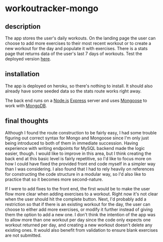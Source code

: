 # workoutracker-mongo
## description
The app stores the user's daily workouts. On the landing page the user can choose to add more exercises to their most recent workout or to create a new workout for the day and populate it with exercises. There is a stats page that returns data of the user's last 7 days of workouts.
Test the deployed version [here](https://sheltered-everglades-15164.herokuapp.com).

## installation
The app is deployed on heroku, so there's nothing to install. It should also already have some seeded data so the stats route works right away.

The back end runs on a [Node.js](https://nodejs.org/en/) [Express](https://expressjs.com/) server and uses [Mongoose](https://mongoosejs.com/) to work with [MongoDB](https://www.mongodb.com/). 

## final thoughts
Although I found the route construction to be fairly easy, I had some trouble figuring out correct syntax for Mongo and Mongoose since I'm only just being introduced to both of them in immediate succession. Having experience with writing endpoints for MySQL backend made the logic easier, though. I would like to improve in this area, but I think creating the back end at this basic level is fairly repetitive, so I'd like to focus more on how I could have fixed the provided front end code myself in a simpler way than I was considering. I also found that I had to rely heavily on references for constructing the code structure in a modular way, so I'd also like to practice that so it becomes more second-nature.

If I were to add fixes to the front end, the first would be to make the user flow more clear when adding exercises to a workout. Right now it's not clear when the user should hit the complete button. Next, I'd probably add a restriction so that if there is an existing workout for the day, the user can choose to either add more exercises, or modify it further instead of giving them the option to add a new one. I don't think the intention of the app was to allow more than one workout per day since the code only expects one workout returned per day, and creating a new workout doesn't delete any existing ones. It would also benefit from validation to ensure blank exercises are not submitted.
